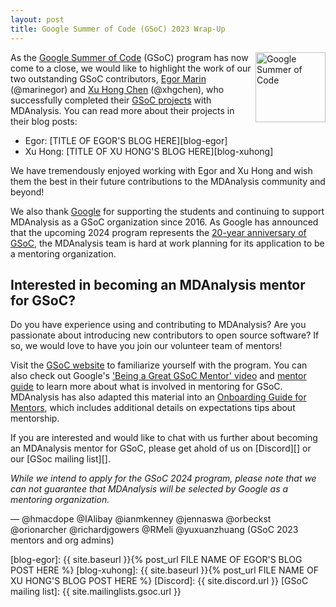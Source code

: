 ```yaml
---
layout: post
title: Google Summer of Code (GSoC) 2023 Wrap-Up
---
```

<p>
<img
src="https://developers.google.com/open-source/gsoc/images/gsoc2016-sun-373x373.png"
title="Google Summer of Code" alt="Google Summer of Code"
style="float: right; height: 8em; " />
</p>

As the [Google Summer of Code](https://summerofcode.withgoogle.com/) (GSoC) program has now come to a close, we would like to highlight the work of our two outstanding GSoC contributors, [Egor Marin](https://summerofcode.withgoogle.com/programs/2023/projects/cOTjpLid) (@marinegor) and [Xu Hong Chen](https://summerofcode.withgoogle.com/programs/2023/projects/4vt9npUg) (@xhgchen), who successfully completed their [GSoC projects](https://summerofcode.withgoogle.com/programs/2023/organizations/mdanalysis) with MDAnalysis. You can read more about their projects in their blog posts:

* Egor: [TITLE OF EGOR'S BLOG HERE][blog-egor]
* Xu Hong: [TITLE OF XU HONG'S BLOG HERE][blog-xuhong]

We have tremendously enjoyed working with Egor and Xu Hong and wish them the best in their future contributions to the MDAnalysis community and beyond!

We also thank [Google](https://opensource.google/) for supporting the students and continuing to support MDAnalysis as a GSoC organization since 2016. As Google has announced that the upcoming 2024 program represents the [20-year anniversary of GSoC](https://opensource.googleblog.com/), the MDAnalysis team is hard at work planning for its application to be a mentoring organization.

## Interested in becoming an MDAnalysis mentor for GSoC?
Do you have experience using and contributing to MDAnalysis? Are you passionate about introducing new contributors to open source software? If so, we would love to have you join our volunteer team of mentors!

Visit the [GSoC website](https://summerofcode.withgoogle.com/) to familiarize yourself with the program. You can also check out Google's ['Being a Great GSoC Mentor' video](https://www.youtube.com/watch?v=3J_eBuYxcyg) and [mentor guide](https://google.github.io/gsocguides/mentor/) to learn more about what is involved in mentoring for GSoC. MDAnalysis has also adapted this material into an [Onboarding Guide for Mentors](https://github.com/MDAnalysis/mdanalysis/wiki/Onboarding-Guide-2023#for-mentors), which includes additional details on expectations tips about mentorship.

If you are interested and would like to chat with us further about becoming an MDAnalysis mentor for GSoC, please get ahold of us on [Discord][] or our [GSoc mailing list][]. 

*While we intend to apply for the GSoC 2024 program, please note that we can not guarantee that MDAnalysis will be selected by Google as a mentoring organization.*

— @hmacdope @IAlibay @ianmkenney @jennaswa @orbeckst @orionarcher @richardjgowers @RMeli @yuxuanzhuang (GSoC 2023 mentors and org admins)

[blog-egor]: {{ site.baseurl }}{% post_url FILE NAME OF EGOR'S BLOG POST HERE %}
[blog-xuhong]: {{ site.baseurl }}{% post_url FILE NAME OF XU HONG'S BLOG POST HERE %}
[Discord]: {{ site.discord.url }}
[GSoC mailing list]: {{ site.mailinglists.gsoc.url }}
